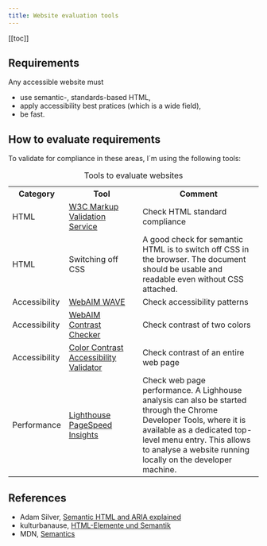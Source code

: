 ```yaml
---
title: Website evaluation tools
---
```

[[toc]]

## Requirements

Any accessible website must 

- use semantic-, standards-based HTML,
- apply accessibility best pratices (which is a wide field),
- be fast.

## How to evaluate requirements

To validate for compliance in these areas, I´m using the following tools:

<table class="breakout-r">
<caption>Tools to evaluate websites</caption>

<colgroup>
       <col style="width: 20%" />
       <col style="width: 30%" />
       <col style="width: 50%" />
</colgroup>
    
<tr><th>Category</th><th>Tool</th><th>Comment</th></tr>
<tr><td>HTML</td><td><a href="https://validator.w3.org/">W3C Markup Validation Service</a></td><td>Check HTML standard compliance</td></tr>
<tr><td>HTML</td><td>Switching off CSS</td><td>A good check for semantic HTML is to switch off CSS in the browser. The document should be usable and readable even without CSS attached.</td></tr>
<tr><td>Accessibility</td><td><a href="https://wave.webaim.org/">WebAIM WAVE</a></td><td>Check accessibility patterns</td></tr>
<tr><td>Accessibility</td><td><a href="https://webaim.org/resources/contrastchecker/">WebAIM Contrast Checker</a></td><td>Check contrast of two colors</td></tr>
<tr><td>Accessibility</td><td><a href="https://color.a11y.com/">Color Contrast Accessibility Validator</a></td><td>Check contrast of an entire web page</td></tr>
<tr><td>Performance</td><td><a href="https://developers.google.com/speed/pagespeed/insights/">Lighthouse PageSpeed Insights</a></td><td>Check web page performance. A Lighhouse analysis can also be started through the Chrome Developer Tools, where it is available as a dedicated top-level menu entry. This allows to analyse a website running locally on the developer machine.</td></tr>
</table>

## References
- Adam Silver, [Semantic HTML and ARIA explained](https://adamsilver.io/articles/semantic-html-and-aria-explained/)
- kulturbanause, [HTML-Elemente und Semantik](https://blog.kulturbanause.de/2008/01/html-elemente-und-semantik/)
- MDN, [Semantics](https://developer.mozilla.org/en-US/docs/Glossary/semantics)
